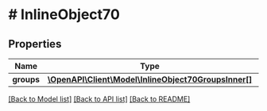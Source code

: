 # # InlineObject70

## Properties

Name | Type | Description | Notes
------------ | ------------- | ------------- | -------------
**groups** | [**\OpenAPI\Client\Model\InlineObject70GroupsInner[]**](InlineObject70GroupsInner.md) |  | [optional]

[[Back to Model list]](../../README.md#models) [[Back to API list]](../../README.md#endpoints) [[Back to README]](../../README.md)
